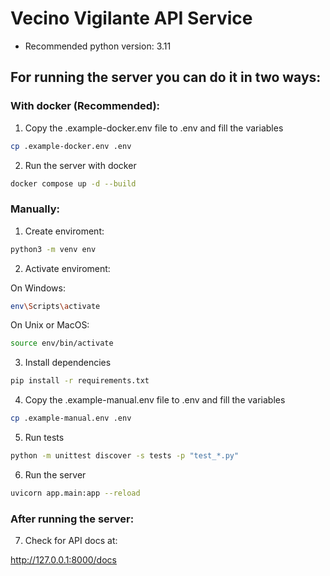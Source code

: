# Vecino Vigilante API Service

- Recommended python version: 3.11

## For running the server you can do it in two ways:

### With docker (Recommended):

1. Copy the .example-docker.env file to .env and fill the variables

```bash
cp .example-docker.env .env
```

2. Run the server with docker
```bash
docker compose up -d --build
```

### Manually:

1. Create enviroment:

```bash
python3 -m venv env
```

2. Activate enviroment:

On Windows:

```bash
env\Scripts\activate
```

On Unix or MacOS:

```bash
source env/bin/activate
```

3. Install dependencies

```bash
pip install -r requirements.txt
```

4. Copy the .example-manual.env file to .env and fill the variables

```bash
cp .example-manual.env .env
```

5. Run tests

```bash
python -m unittest discover -s tests -p "test_*.py"
```

6. Run the server

```bash
uvicorn app.main:app --reload
```

### After running the server:

7. Check for API docs at:

http://127.0.0.1:8000/docs
